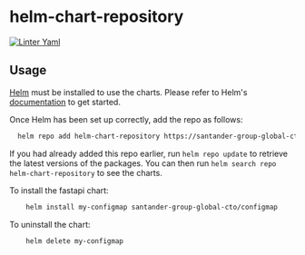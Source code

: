 # helm-chart-repository

[![Linter Yaml](https://github.com/jbenaventem/charts/actions/workflows/quality.yml/badge.svg)](https://github.com/jbenaventem/charts/actions/workflows/quality.yml)

## Usage

[Helm](https://helm.sh) must be installed to use the charts.  Please refer to
Helm's [documentation](https://helm.sh/docs) to get started.

Once Helm has been set up correctly, add the repo as follows:

```bash
  helm repo add helm-chart-repository https://santander-group-global-cto.github.io/helm-chart-repository
```

If you had already added this repo earlier, run `helm repo update` to retrieve
the latest versions of the packages.  You can then run `helm search repo helm-chart-repository` to see
the charts.

To install the fastapi chart:

```bash
    helm install my-configmap santander-group-global-cto/configmap
```
To uninstall the chart:

```bash
    helm delete my-configmap
```

